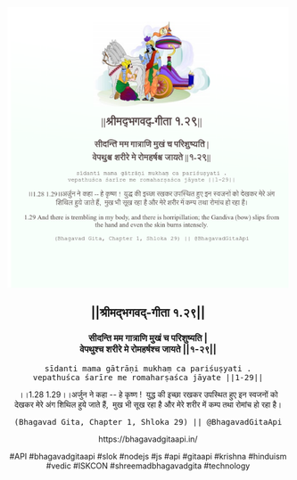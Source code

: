 <img src="../../asset/BG_1_29.png"/>
<center><h2>||श्रीमद्‍भगवद्‍-गीता १.२९||</h2>
<h3>सीदन्ति मम गात्राणि मुखं च परिशुष्यति |<br/>वेपथुश्च शरीरे मे रोमहर्षश्च जायते ||१-२९||</h3>
<pre>sīdanti mama gātrāṇi mukhaṃ ca pariśuṣyati .<br/>vepathuśca śarīre me romaharṣaśca jāyate ||1-29||</pre>
<p>।।1.28 1.29।।अर्जुन ने कहा -- हे कृष्ण !  युद्ध की इच्छा रखकर उपस्थित हुए इन स्वजनों को देखकर मेरे अंग शिथिल हुये जाते हैं,  मुख भी सूख रहा है और मेरे शरीर में कम्प तथा रोमांच हो रहा है।</p>
<pre>(Bhagavad Gita, Chapter 1, Shloka 29) || @BhagavadGitaApi</pre><p>https://bhagavadgitaapi.in/</p><p>#API #bhagavadgitaapi #slok #nodejs #js #api #gitaapi #krishna #hinduism #vedic #ISKCON #shreemadbhagavadgita #technology</p></center>